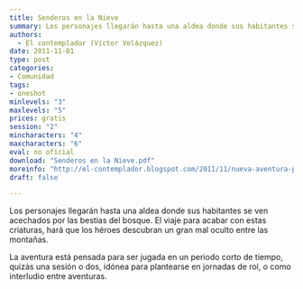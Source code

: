 ```yaml
---
title: Senderos en la Nieve
summary: Los personajes llegarán hasta una aldea donde sus habitantes se ven acechados por las bestias del bosque. El viaje para acabar con estas criaturas, hará que los héroes descubran un gran mal oculto entre las montañas.
authors:
  - El contemplador (Víctor Velázquez)
date: 2011-11-01
type: post
categories:
- Comunidad
tags:
- oneshot
minlevels: "3"
maxlevels: "5"
prices: gratis
session: "2"
mincharacters: "4"
maxcharacters: "6"
eval: no oficial
download: "Senderos en la Nieve.pdf"
moreinfo: "http://el-contemplador.blogspot.com/2011/11/nueva-aventura-para-la-marca-del-este.html"
draft: false

---
```


Los personajes llegarán hasta una aldea donde sus habitantes se ven acechados por las bestias del bosque. El viaje para acabar con estas criaturas, hará que los héroes descubran un gran mal oculto entre las montañas.

La aventura está pensada para ser jugada en un periodo corto de tiempo, quizás una sesión o dos, idónea para plantearse en jornadas de rol, o como interludio entre aventuras.
